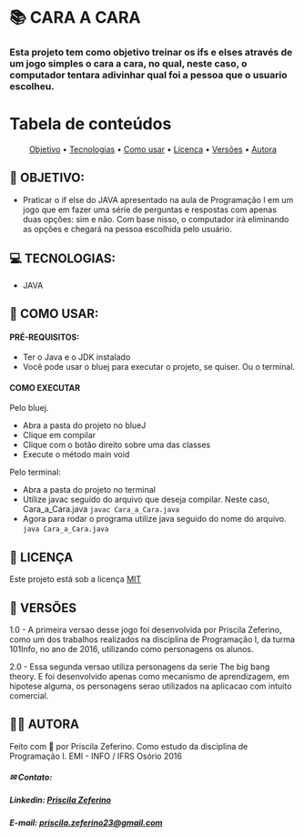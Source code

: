 # 📚 CARA A CARA

### Esta projeto tem como objetivo treinar os ifs e elses através de um jogo simples o cara a cara, no qual, neste caso, o computador tentara adivinhar qual foi a pessoa que o usuario escolheu.

Tabela de conteúdos
=================

<p align="center">
 <a href="#-objetivo">Objetivo</a> •
 <a href="#-tecnologias">Tecnologias</a> • 
 <a href="#-como-usar">Como usar</a> • 
 <a href="#-licença">Licença</a> • 
 <a href="#-versões">Versões</a> • 
 <a href="#-autora">Autora</a>

</p>

## 🚀 OBJETIVO: 
 
 - Praticar o if else do JAVA apresentado na aula de Programação I em um jogo que em fazer uma série de perguntas e respostas com apenas duas opções: sim e não.
   Com base nisso, o computador irá eliminando as opções e chegará na pessoa escolhida pelo usuário.
 

## 💻 TECNOLOGIAS:
 
 - JAVA

## 📢 COMO USAR:

#### PRÉ-REQUISITOS: 
  
  - Ter o Java e o JDK  instalado
  - Você pode usar o bluej para executar o projeto, se quiser. Ou o terminal.

#### COMO EXECUTAR
  
  Pelo bluej.
  
  - Abra  a pasta do projeto no blueJ
  - Clique em compilar
  - Clique com o botão direito sobre uma das classes
  - Execute o método main void
  
  Pelo terminal:
  
  - Abra a pasta do projeto no terminal
  - Utilize javac seguido do arquivo que deseja compilar. Neste caso, Cara_a_Cara.java
    ```javac Cara_a_Cara.java```
  - Agora para rodar o programa utilize java seguido do nome do arquivo.
    ```java Cara_a_Cara.java```
## 📃 LICENÇA

Este projeto está sob a licença <a href="https://github.com/PriscilaZeferino/Proffy/blob/master/LICENSE">MIT</a>

## 📌 VERSÕES

1.0 - A primeira versao desse jogo foi desenvolvida por Priscila Zeferino, como um dos trabalhos realizados na disciplina de Programação I, da turma 101Info, no ano de 2016, utilizando como personagens os alunos.

2.0 - Essa segunda versao utiliza personagens da serie The big bang theory. E foi desenvolvido apenas como mecanismo de aprendizagem, em hipotese alguma, os personagens serao utilizados na aplicacao com intuito comercial. 

## 👧🏻 AUTORA

Feito com 🧡 por Priscila Zeferino.
Como estudo da disciplina de Programação I. EMI - INFO / IFRS Osório 2016 

##### ✉ Contato:

##### Linkedin: <a href="https://www.linkedin.com/in/priscila-zeferino-594b5b175/"> Priscila Zeferino</a>
##### E-mail: priscila.zeferino23@gmail.com


